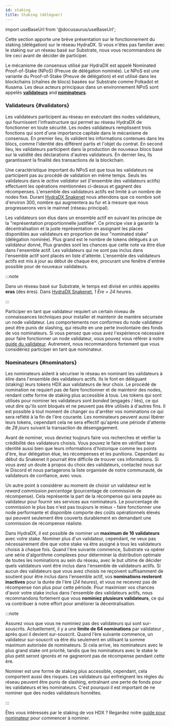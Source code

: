 ```yaml
---
id: staking
title: Staking (déléguer)
---
```


import useBaseUrl from '@docusaurus/useBaseUrl';

Cette section apporte une brève présentation sur le fonctionnement du staking (délégation) sur le réseau HydraDX. Si vous n'êtes pas familier avec le staking sur un réseau basé sur Substrate, nous vous recommandons de lire ceci avant de décider de participer.

Le mécanisme de consensus utilisé par HydraDX est appelé Nominated Proof-of-Stake (NPoS) (Preuve de délégation nominée). Le NPoS est une variante du Proof-of-Stake (Preuve de délégation) et est utilisé dans les blockchains (chaînes de blocs) basées sur Substrate comme Polkadot et Kusama. Les deux acteurs principaux dans un environnement NPoS sont appelés [**validateurs**](#validators) and [**nominateurs**](#nominators).

### Validateurs {#validators}

Les validateurs participent au réseau en exécutant des nodes validateurs, qui fournissent l'infrastructure qui permet au réseau HydraDX de fonctionner en toute sécurité. Les nodes validateurs remplissent trois fonctions qui sont d'une importance capitale dans le mécanisme de consensus. En premier lieu, ils valident les informations contenues dans les blocs, comme l'identité des différent partis et l'objet du contrat. En second lieu, les validateurs participent dans la production de nouveaux blocs basé sur la validité des déclarations d'autres validateurs. En dernier lieu, Ils garantissent la finalité des transactions de la blockchain. 

Une caractéristique important du NPoS est que tous les validateurs ne participent pas au procédé de validation en même temps. Seuls les validateurs dans le *active validator set* (l'ensemble des validateurs actifs) effectuent les opérations mentionnées ci-dessus et gagnent des récompenses. L'ensemble des validateurs actifs est limité à un nombre de nodes fixe. Durant [HydraDX Snakenet](/snakenet) nous attendons que ce nombre soit d'environ 300, nombre qui augmentera au fur et à mesure que nous progresserons vers le mainnet (réseau principal).

Les validateurs son élus dans un ensemble actif en suivant les principe de la "représentation proportionnelle justifiée". Ce principe vise à garantir la décentralisation et la juste représentation en assignant les places disponibles aux validateurs en proportion de leur "nominated stake" (délégation nominée). Plus grand est le nombre de tokens délégués à un validateur donné, Plus grandes sont les chances que cette note va être élue dans l'ensemble actif. Les validateurs qui ne sont pas inclus dans l'ensemble actif sont placés en liste d'attente. L'ensemble des validateurs actifs est mis à jour au début de chaque ère, procurant une fenêtre d'entrée possible pour de nouveaux validateurs.

:::note

Dans un réseau basé sur Substrate, le temps est divisé en unités appelés **eras** (des ères). Dans [HydraDX Snakenet](/snakenet), *1 Ère = 24 heures*.

:::

Participer en tant que validateur requiert un certain niveau de connaissances techniques pour installer et maintenir de manière sécurisée un node validateur. Les comportements non conformes du node validateur peut être punis de slashing, qui résulte en une perte involontaire des fonds de vos nominateurs. Si vous pensez que vous avez l'expérience nécessaire pour faire fonctionner un node validateur, vous pouvez vous référer à notre [guide du validateur](/node_setup). Autrement, nous recommandons fortement que vous considériez participer en tant que nominateur.

### Nominateurs {#nominators}

Les nominateurs aident à sécuriser le réseau en nominant les validateurs à élire dans l'ensemble des validateurs actifs. Ils le font en déléguant (staking) leurs tokens HDX aux validateurs de leur choix. Le procédé de nomination ne requiert pas de faire fonctionner et de maintenir des nodes, rendant cette forme de staking plus accessible à tous. Les tokens qui sont utilisés pour nominer les validateurs sont *bonded* (engagés / liés), ce qui veut dire qu'ils sont bloqués et ne peuvent pas être utilisés à d'autres fins. Il est possible à tout moment de changer ou d'arrêter vos nominations ce qui sera reflété à la fin de l'ère courante. Les nominateurs peuvent aussi libérer leurs tokens, cependant cela ne sera effectif qu'après une période d'attente de *28 jours* suivant la transaction de désengagement.

Avant de nominer, vous devriez toujours faire vos recherches et vérifier la crédibilité des validateurs choisis. Vous pouvez le faire en vérifiant leur identité aussi bien que leurs informations d'historique comme les points d'ère, leur délégation élue, les récompenses et les punitions. Cependant au début du Snakenet it pourrait être difficile de trouver ces informations. Si vous avez un doute à propos du choix des validateurs, contactez nous sur le Discord et nous partagerons la liste organisée de notre communauté, de validateurs de confiance, avec vous. 

Un autre point à considérer au moment de choisir un validateur est le *reward commission percentage* (pourcentage de commission de récompense). Cela représente la part de la récompense qui sera payée au validateur pour fournir ses services aux nominateurs. Le pourcentage de commission le plus bas n'est pas toujours le mieux - faire fonctionner une node performante et disponible comporte des coûts opérationnels élevés qui peuvent seulement être couverts durablement en demandant une commission de récompense réaliste. 

Dans HydraDX, il est possible de nominer un **maximum de 16 validateurs** avec votre stake. Nominer plus d'un validateur, cependant, ne veux pas nécessairement dire que votre stake va être assigné à tous les validateurs choisis à chaque fois. Quand l'ère suivante commence, Substrate va opérer une série d'algorithme complexes pour déterminer la distribution optimale de toutes les nominations au sein du réseau, avec le but ultime de décider quels validateurs vont être inclus dans l'ensemble de validateurs actifs. Si aucun des validateurs que vous avez choisis ne reçoivent suffisamment de soutient pour être inclus dans l'ensemble actif, vos **nominations resteront inactives** pour la durée de l'ère (*24 heures*), et vous ne recevrez pas de récompense non plus pour cette période. Pour maximiser vos chances d'avoir votre stake inclus dans l'ensemble des validateurs actifs, nous recommandons fortement que vous **nominiez plusieurs validateurs**, ce qui va contribuer à notre effort pour améliorer la décentralisation.

:::note

Assurez vous que vous ne nominiez pas des validateurs qui sont sur-souscrits. Actuellement, il y a une **limite de 64 nominations** par validateur , après quoi il devient sur-souscrit. Quand l'ère suivante commence, un validateur sur-souscrit va être élu seulement en utilisant la somme maximum autorisée de nominateurs. Si cela arrive, les nominateurs avec le plus grand stake ont priorité, tandis que les nominateurs avec le stake le plus petit seront ignorés et ne gagneront pas de récompense pendant cette ère.

Nominer est une forme de staking plus accessible, cependant, cela comportent aussi des risques. Les validateurs qui enfreignent les règles du réseau peuvent être punis de slashing, entraînant une perte de fonds pour les validateurs et les nominateurs. C'est pourquoi il est important de ne nominer que des nodes validateurs honnêtes.

:::

Êtes vous intéressés par le staking de vos HDX ? Regardez notre [guide pour nominateur](/start_nominating) pour commencer à nominer.
